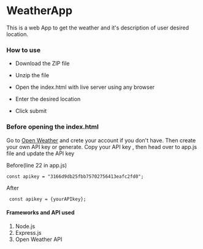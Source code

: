# WeatherApp

This is a web App to get the weather and it's description of user desired location.

 ### How to use

  * Download the ZIP file
  
  * Unzip the file
  
  * Open the index.html with live server using any browser
  
  * Enter the desired location
  
  * Click submit
  
 ### Before opening the index.html
 
 Go to [Open Weather](https://openweather.org) and crete your account if you don't have. Then create your own API key or generate. Copy your API key , then head over to app.js file and update the API key



 Before(line 22 in app.js)
 ``` 
 const apikey = "3166d9db25fbb75702756413eafc2fd0";
 ```
 
 
 After
 ```
  const apikey = {yourAPIkey};
 ```
 
 
#### Frameworks and API used
1. Node.js
2. Express.js
3. Open Weather API
